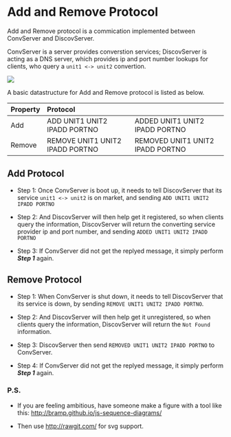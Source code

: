 # Add and Remove Protocol


Add and Remove protocol is a commication implemented between ConvServer and DiscovServer.

ConvServer is a server provides converstion services; DiscovServer is acting as a DNS server, which provides ip and port number lookups for clients, who query a `unit1 <-> unit2` convertion. 



<img src="https://cdn.rawgit.com/wenhuizhang/dist-sys-exercises/lec_3_prototype/lec-3/discovery/img/add_remove.svg">


A basic datastructure for Add and Remove protocol is listed as below. 


| Property      | Protocol                              |                                        |
| ------------- |:------------------------------------- | :------------------------------------- | 
| Add           | ADD UNIT1 UNIT2 IPADD PORTNO          |  ADDED UNIT1 UNIT2 IPADD PORTNO        |
| Remove        | REMOVE UNIT1 UNIT2 IPADD PORTNO       |  REMOVED UNIT1 UNIT2 IPADD PORTNO      |



## Add Protocol

- Step 1: Once ConvServer is boot up, it needs to tell DiscovServer that its service `unit1 <-> unit2` is on market, and sending `ADD UNIT1 UNIT2 IPADD PORTNO`

- Step 2: And DiscovServer will then help get it registered, so when clients query the information, DiscovServer will return the converting service provider ip and port number, and sending `ADDED UNIT1 UNIT2 IPADD PORTNO`

- Step 3: If ConvServer did not get the replyed message, it simply perform ***Step 1*** again.  



## Remove Protocol 

- Step 1: When ConvServer is shut down, it needs to tell DiscovServer that its service is down, by sending `REMOVE UNIT1 UNIT2 IPADD PORTNO`. 

- Step 2: And DiscovServer will then help get it unregistered, so when clients query the information, DiscovServer will return the `Not Found` information. 

- Step 3: DiscovServer then send `REMOVED UNIT1 UNIT2 IPADD PORTNO` to ConvServer.

- Step 4: If ConvServer did not get the replyed message, it simply perform ***Step 1*** again.




### P.S.

- If you are feeling ambitious, have someone make a figure with a tool like this: http://bramp.github.io/js-sequence-diagrams/

- Then use http://rawgit.com/ for svg support. 
